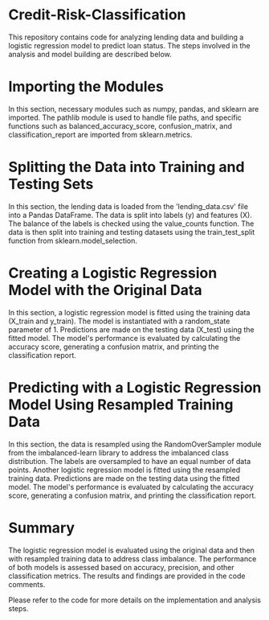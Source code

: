 # Credit-Risk-Classification

This repository contains code for analyzing lending data and building a logistic regression model to predict loan status. The steps involved in the analysis and model building are described below.

# Importing the Modules

In this section, necessary modules such as numpy, pandas, and sklearn are imported. The pathlib module is used to handle file paths, and specific functions such as balanced_accuracy_score, confusion_matrix, and classification_report are imported from sklearn.metrics.

# Splitting the Data into Training and Testing Sets

In this section, the lending data is loaded from the 'lending_data.csv' file into a Pandas DataFrame. The data is split into labels (y) and features (X). The balance of the labels is checked using the value_counts function. The data is then split into training and testing datasets using the train_test_split function from sklearn.model_selection.

# Creating a Logistic Regression Model with the Original Data

In this section, a logistic regression model is fitted using the training data (X_train and y_train). The model is instantiated with a random_state parameter of 1. Predictions are made on the testing data (X_test) using the fitted model. The model's performance is evaluated by calculating the accuracy score, generating a confusion matrix, and printing the classification report.

# Predicting with a Logistic Regression Model Using Resampled Training Data

In this section, the data is resampled using the RandomOverSampler module from the imbalanced-learn library to address the imbalanced class distribution. The labels are oversampled to have an equal number of data points. Another logistic regression model is fitted using the resampled training data. Predictions are made on the testing data using the fitted model. The model's performance is evaluated by calculating the accuracy score, generating a confusion matrix, and printing the classification report.

# Summary
The logistic regression model is evaluated using the original data and then with resampled training data to address class imbalance. The performance of both models is assessed based on accuracy, precision, and other classification metrics. The results and findings are provided in the code comments.

Please refer to the code for more details on the implementation and analysis steps.
